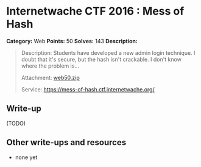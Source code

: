 # Internetwache CTF 2016 : Mess of Hash

**Category:** Web
**Points:** 50
**Solves:** 143
**Description:**

> Description: Students have developed a new admin login technique. I doubt that it's secure, but the hash isn't crackable. I don't know where the problem is...
> 
> 
> Attachment: [web50.zip](./web50.zip)
> 
> 
> Service: <https://mess-of-hash.ctf.internetwache.org/>


## Write-up

(TODO)

## Other write-ups and resources

* none yet
